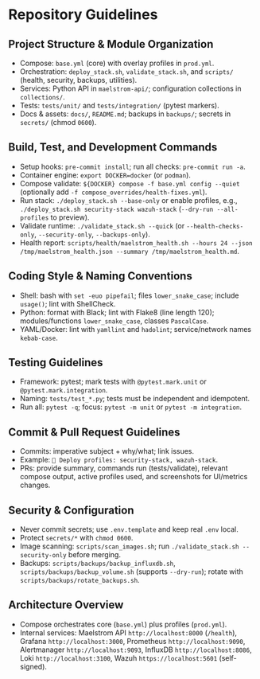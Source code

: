 # Repository Guidelines

## Project Structure & Module Organization
- Compose: `base.yml` (core) with overlay profiles in `prod.yml`.
- Orchestration: `deploy_stack.sh`, `validate_stack.sh`, and `scripts/` (health, security, backups, utilities).
- Services: Python API in `maelstrom-api/`; configuration collections in `collections/`.
- Tests: `tests/unit/` and `tests/integration/` (pytest markers).
- Docs & assets: `docs/`, `README.md`; backups in `backups/`; secrets in `secrets/` (chmod `0600`).

## Build, Test, and Development Commands
- Setup hooks: `pre-commit install`; run all checks: `pre-commit run -a`.
- Container engine: `export DOCKER=docker` (or `podman`).
- Compose validate: ``${DOCKER} compose -f base.yml config --quiet`` (optionally add `-f compose_overrides/health-fixes.yml`).
- Run stack: `./deploy_stack.sh --base-only` or enable profiles, e.g., `./deploy_stack.sh security-stack wazuh-stack` (`--dry-run --all-profiles` to preview).
- Validate runtime: `./validate_stack.sh --quick` (or `--health-checks-only`, `--security-only`, `--backups-only`).
- Health report: `scripts/health/maelstrom_health.sh --hours 24 --json /tmp/maelstrom_health.json --summary /tmp/maelstrom_health.md`.

## Coding Style & Naming Conventions
- Shell: bash with `set -euo pipefail`; files `lower_snake_case`; include `usage()`; lint with ShellCheck.
- Python: format with Black; lint with Flake8 (line length 120); modules/functions `lower_snake_case`, classes `PascalCase`.
- YAML/Docker: lint with `yamllint` and `hadolint`; service/network names `kebab-case`.

## Testing Guidelines
- Framework: pytest; mark tests with `@pytest.mark.unit` or `@pytest.mark.integration`.
- Naming: `tests/test_*.py`; tests must be independent and idempotent.
- Run all: `pytest -q`; focus: `pytest -m unit` or `pytest -m integration`.

## Commit & Pull Request Guidelines
- Commits: imperative subject + why/what; link issues.
- Example: `🚀 Deploy profiles: security-stack, wazuh-stack`.
- PRs: provide summary, commands run (tests/validate), relevant compose output, active profiles used, and screenshots for UI/metrics changes.

## Security & Configuration
- Never commit secrets; use `.env.template` and keep real `.env` local.
- Protect `secrets/*` with `chmod 0600`.
- Image scanning: `scripts/scan_images.sh`; run `./validate_stack.sh --security-only` before merging.
- Backups: `scripts/backups/backup_influxdb.sh`, `scripts/backups/backup_volume.sh` (supports `--dry-run`); rotate with `scripts/backups/rotate_backups.sh`.

## Architecture Overview
- Compose orchestrates core (`base.yml`) plus profiles (`prod.yml`).
- Internal services: Maelstrom API `http://localhost:8000` (`/health`), Grafana `http://localhost:3000`, Prometheus `http://localhost:9090`, Alertmanager `http://localhost:9093`, InfluxDB `http://localhost:8086`, Loki `http://localhost:3100`, Wazuh `https://localhost:5601` (self-signed).
